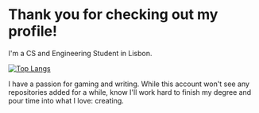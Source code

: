 # Thank you for checking out my profile!
I'm a CS and Engineering Student in Lisbon. 

[![Top Langs](https://github-readme-stats.vercel.app/api/top-langs/?username=WhiteSoxx)](https://github.com/anuraghazra/github-readme-stats)

I have a passion for gaming and writing. 
While this account won't see any repositories added for a while, know I'll work hard to finish my degree and pour time into what I love: creating.
